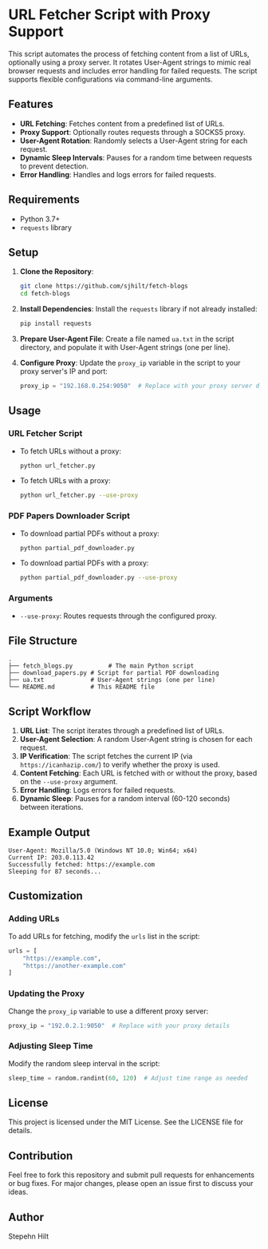 # URL Fetcher Script with Proxy Support

This script automates the process of fetching content from a list of URLs, optionally using a proxy server. It rotates User-Agent strings to mimic real browser requests and includes error handling for failed requests. The script supports flexible configurations via command-line arguments.

## Features

- **URL Fetching**: Fetches content from a predefined list of URLs.
- **Proxy Support**: Optionally routes requests through a SOCKS5 proxy.
- **User-Agent Rotation**: Randomly selects a User-Agent string for each request.
- **Dynamic Sleep Intervals**: Pauses for a random time between requests to prevent detection.
- **Error Handling**: Handles and logs errors for failed requests.

## Requirements

- Python 3.7+
- `requests` library

## Setup

1. **Clone the Repository**:
   ```bash
   git clone https://github.com/sjhilt/fetch-blogs
   cd fetch-blogs
   ```

2. **Install Dependencies**:
   Install the `requests` library if not already installed:
   ```bash
   pip install requests
   ```

3. **Prepare User-Agent File**:
   Create a file named `ua.txt` in the script directory, and populate it with User-Agent strings (one per line).

4. **Configure Proxy**:
   Update the `proxy_ip` variable in the script to your proxy server's IP and port:
   ```python
   proxy_ip = "192.168.0.254:9050"  # Replace with your proxy server details
   ```

## Usage

### URL Fetcher Script
- To fetch URLs without a proxy:
  ```bash
  python url_fetcher.py
  ```
- To fetch URLs with a proxy:
  ```bash
  python url_fetcher.py --use-proxy
  ```

### PDF Papers Downloader Script
- To download partial PDFs without a proxy:
  ```bash
  python partial_pdf_downloader.py
  ```
- To download partial PDFs with a proxy:
  ```bash
  python partial_pdf_downloader.py --use-proxy
  ```

### Arguments
- `--use-proxy`: Routes requests through the configured proxy.

## File Structure
```
.
├── fetch_blogs.py          # The main Python script
├── download_papers.py # Script for partial PDF downloading
├── ua.txt             # User-Agent strings (one per line)
└── README.md          # This README file
```

## Script Workflow

1. **URL List**: The script iterates through a predefined list of URLs.
2. **User-Agent Selection**: A random User-Agent string is chosen for each request.
3. **IP Verification**: The script fetches the current IP (via `https://icanhazip.com/`) to verify whether the proxy is used.
4. **Content Fetching**: Each URL is fetched with or without the proxy, based on the `--use-proxy` argument.
5. **Error Handling**: Logs errors for failed requests.
6. **Dynamic Sleep**: Pauses for a random interval (60-120 seconds) between iterations.

## Example Output

```
User-Agent: Mozilla/5.0 (Windows NT 10.0; Win64; x64)
Current IP: 203.0.113.42
Successfully fetched: https://example.com
Sleeping for 87 seconds...
```

## Customization

### Adding URLs
To add URLs for fetching, modify the `urls` list in the script:
```python
urls = [
    "https://example.com",
    "https://another-example.com"
]
```

### Updating the Proxy
Change the `proxy_ip` variable to use a different proxy server:
```python
proxy_ip = "192.0.2.1:9050"  # Replace with your proxy details
```

### Adjusting Sleep Time
Modify the random sleep interval in the script:
```python
sleep_time = random.randint(60, 120)  # Adjust time range as needed
```

## License

This project is licensed under the MIT License. See the LICENSE file for details.

## Contribution

Feel free to fork this repository and submit pull requests for enhancements or bug fixes. For major changes, please open an issue first to discuss your ideas.

## Author

Stepehn Hilt

